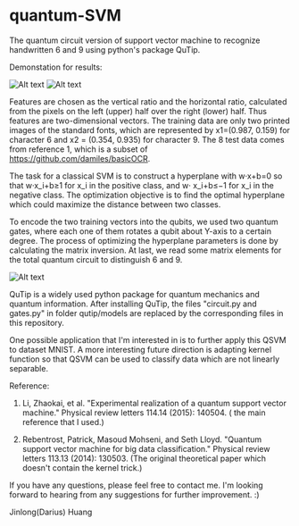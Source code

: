 # quantum-SVM
The quantum circuit version of support vector machine to recognize handwritten 6 and 9 using python's package QuTip.

Demonstation for results:

![Alt text](./demo_4.png?raw=true "Title") ![Alt text](./demo_other_4.png?raw=true "Title")

Features are chosen as the vertical ratio and the horizontal ratio, calculated from the pixels on the left (upper) half over the right (lower) half. Thus features are two-dimensional vectors. The training data are only two printed images of the standard fonts, which are represented by x1=(0.987, 0.159) for character 6 and x2 = (0.354, 0.935) for character 9. The 8 test data comes from reference 1, which is a subset of https://github.com/damiles/basicOCR. 

The task for a classical SVM is to construct a hyperplane with w·x+b=0 so that w·x_i+b≥1 for x_i in the positive class, and w· x_i+b≤−1 for x_i in the negative class. The optimization objective is to find the optimal hyperplane which could maximize the distance between two classes.

To encode the two training vectors into the qubits, we used two quantum gates, where each one of them rotates a qubit about Y-axis to a certain degree. The process of optimizing the hyperplane parameters is done by calculating the matrix inversion. At last, we read some matrix elements for the total quantum circuit to distinguish 6 and 9.

![Alt text](./circuit.png?raw=true "Title")

QuTip is a widely used python package for quantum mechanics and quantum information. After installing QuTip, the files "circuit.py and gates.py" in folder qutip/models are replaced by the corresponding files in this repository.

One possible application that I'm interested in is to further apply this QSVM to dataset MNIST. A more interesting future direction is adapting kernel function so that QSVM can be used to classify data which are not linearly separable.


Reference:
1) Li, Zhaokai, et al. "Experimental realization of a quantum support vector machine." Physical review letters 114.14 (2015): 140504. ( the main reference that I used.)

2) Rebentrost, Patrick, Masoud Mohseni, and Seth Lloyd. "Quantum support vector machine for big data classification." Physical review letters 113.13 (2014): 130503. (The original theoretical paper which doesn't contain the kernel trick.)

If you have any questions, please feel free to contact me. I'm looking forward to hearing from any suggestions for further improvement. :) 

Jinlong(Darius) Huang
